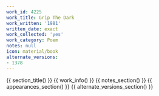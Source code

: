 ```yaml
---
work_id: 4225
work_title: Grip The Dark
work_written: '1981'
written_date: exact
work_collected: 'yes'
work_category: Poem
notes: null
icon: material/book
alternate_versions:
- 1378
---
```


{{ section_title() }}
{{ work_info() }}
{{ notes_section() }}
{{ appearances_section() }}
{{ alternate_versions_section() }}